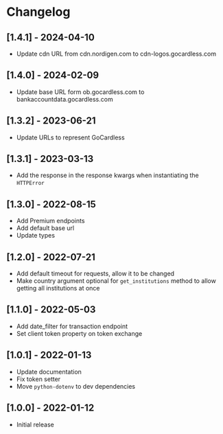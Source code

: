 # Changelog

## [1.4.1] - 2024-04-10

- Update cdn URL from cdn.nordigen.com to cdn-logos.gocardless.com

## [1.4.0] - 2024-02-09

- Update base URL form ob.gocardless.com to bankaccountdata.gocardless.com

## [1.3.2] - 2023-06-21

- Update URLs to represent GoCardless

## [1.3.1] - 2023-03-13

- Add the response in the response kwargs when instantiating the `HTTPError`

## [1.3.0] - 2022-08-15

- Add Premium endpoints
- Add default base url
- Update types

## [1.2.0] - 2022-07-21

- Add default timeout for requests, allow it to be changed
- Make country argument optional for `get_institutions` method to allow getting all institutions at once

## [1.1.0] - 2022-05-03

- Add date_filter for transaction endpoint
- Set client token property on token exchange

## [1.0.1] - 2022-01-13

- Update documentation
- Fix token setter
- Move `python-dotenv` to dev dependencies

## [1.0.0] - 2022-01-12

- Initial release
